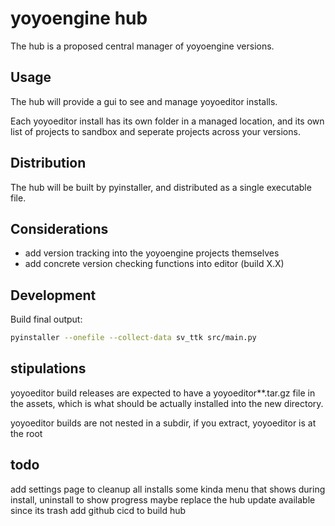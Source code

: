 # yoyoengine hub

The hub is a proposed central manager of yoyoengine versions.

## Usage

The hub will provide a gui to see and manage yoyoeditor installs.

Each yoyoeditor install has its own folder in a managed location, and its own list of projects to sandbox and seperate projects across your versions.

## Distribution

The hub will be built by pyinstaller, and distributed as a single executable file.

## Considerations

- add version tracking into the yoyoengine projects themselves
- add concrete version checking functions into editor (build X.X)

## Development

Build final output:

```bash
pyinstaller --onefile --collect-data sv_ttk src/main.py
```

## stipulations

yoyoeditor build releases are expected to have a yoyoeditor**.tar.gz file in the assets, which is what should be actually installed into the new directory.

yoyoeditor builds are not nested in a subdir, if you extract, yoyoeditor is at the root

## todo

add settings page to cleanup all installs
some kinda menu that shows during install, uninstall to show progress
maybe replace the hub update available since its trash
add github cicd to build hub
